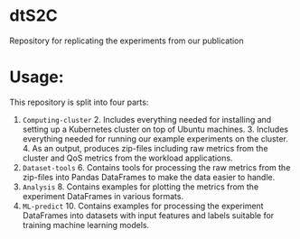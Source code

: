 # dtS2C
Repository for replicating the experiments from our publication

# Usage:

This repository is split into four parts:

1. `Computing-cluster`
   2. Includes everything needed for installing and setting up a Kubernetes cluster on top of Ubuntu machines.
   3. Includes everything needed for running our example experiments on the cluster.
   4. As an output, produces zip-files including raw metrics from the cluster and QoS metrics from the workload applications.
5. `Dataset-tools`
   6. Contains tools for processing the raw metrics from the zip-files into Pandas DataFrames to make the data easier to handle.
7. `Analysis`
   8. Contains examples for plotting the metrics from the experiment DataFrames in various formats.
9. `ML-predict`
   10. Contains examples for processing the experiment DataFrames into datasets with input features and labels suitable for training machine learning models.